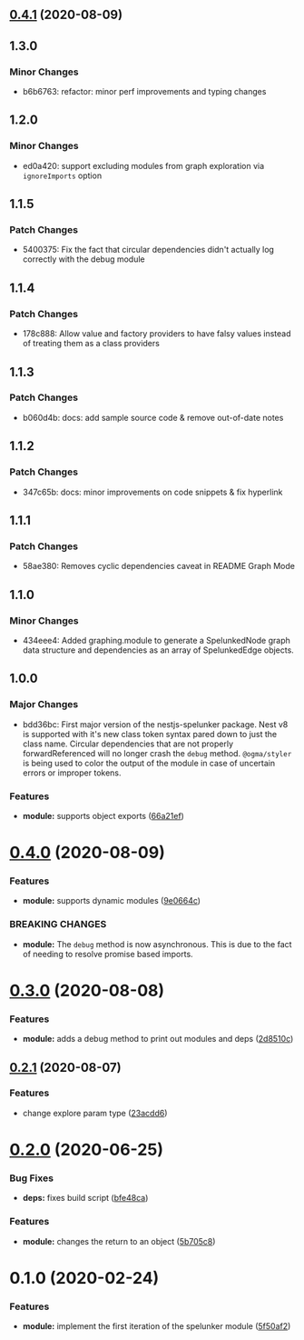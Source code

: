 ## [0.4.1](https://github.com/jmcdo29/nestjs-spelunker/compare/0.4.0...0.4.1) (2020-08-09)

## 1.3.0

### Minor Changes

- b6b6763: refactor: minor perf improvements and typing changes

## 1.2.0

### Minor Changes

- ed0a420: support excluding modules from graph exploration via `ignoreImports` option

## 1.1.5

### Patch Changes

- 5400375: Fix the fact that circular dependencies didn't actually log correctly with the debug module

## 1.1.4

### Patch Changes

- 178c888: Allow value and factory providers to have falsy values instead of treating them as a class providers

## 1.1.3

### Patch Changes

- b060d4b: docs: add sample source code & remove out-of-date notes

## 1.1.2

### Patch Changes

- 347c65b: docs: minor improvements on code snippets & fix hyperlink

## 1.1.1

### Patch Changes

- 58ae380: Removes cyclic dependencies caveat in README Graph Mode

## 1.1.0

### Minor Changes

- 434eee4: Added graphing.module to generate a SpelunkedNode graph data structure and dependencies as an array of SpelunkedEdge objects.

## 1.0.0

### Major Changes

- bdd36bc: First major version of the nestjs-spelunker package.
  Nest v8 is supported with it's new class token syntax
  pared down to just the class name. Circular dependencies
  that are not properly forwardReferenced will no longer
  crash the `debug` method. `@ogma/styler` is being used
  to color the output of the module in case of uncertain
  errors or improper tokens.

### Features

- **module:** supports object exports ([66a21ef](https://github.com/jmcdo29/nestjs-spelunker/commit/66a21efc5bd335e0792b50c31e866f9407fdd80a))

# [0.4.0](https://github.com/jmcdo29/nestjs-spelunker/compare/0.3.0...0.4.0) (2020-08-09)

### Features

- **module:** supports dynamic modules ([9e0664c](https://github.com/jmcdo29/nestjs-spelunker/commit/9e0664cb08a4a89e0d72933cbf56e35958ceda6b))

### BREAKING CHANGES

- **module:** The `debug` method is now asynchronous.
  This is due to the fact of needing to resolve promise
  based imports.

# [0.3.0](https://github.com/jmcdo29/nestjs-spelunker/compare/0.2.1...0.3.0) (2020-08-08)

### Features

- **module:** adds a debug method to print out modules and deps ([2d8510c](https://github.com/jmcdo29/nestjs-spelunker/commit/2d8510cffe07483521b531bc2760e79641423862))

## [0.2.1](https://github.com/jmcdo29/nestjs-spelunker/compare/0.2.0...0.2.1) (2020-08-07)

### Features

- change explore param type ([23acdd6](https://github.com/jmcdo29/nestjs-spelunker/commit/23acdd6144b9039c7b585f06db2c0efddf1a3f62))

# [0.2.0](https://github.com/jmcdo29/nestjs-spelunker/compare/0.1.0...0.2.0) (2020-06-25)

### Bug Fixes

- **deps:** fixes build script ([bfe48ca](https://github.com/jmcdo29/nestjs-spelunker/commit/bfe48ca13e6b87e895d12972d0d7779ca0ba1fc2))

### Features

- **module:** changes the return to an object ([5b705c8](https://github.com/jmcdo29/nestjs-spelunker/commit/5b705c8b61f9daf3dba2f0e9da6fbf1218f0b4ce))

<a name="0.1.0"></a>

# 0.1.0 (2020-02-24)

### Features

- **module:** implement the first iteration of the spelunker module ([5f50af2](https://github.com/jmcdo29/nestjs-spelunker/commit/5f50af2))
